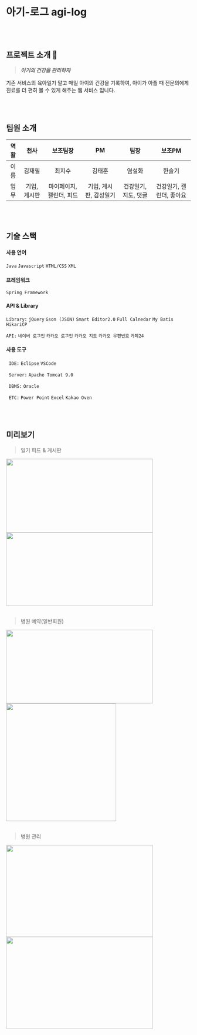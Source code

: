 # 아기-로그 agi-log

<div align="center">
</div>

<br><br>

## 프로젝트 소개 💸

> **_아기의 건강을 관리하자_**

기존 서비스의 육아일기 말고 매일 아이의 건강을 기록하여, 아이가 아플 때 전문의에게 진료를 더 편히 볼 수 있게 해주는 웹 서비스 입니다.

<br><br>

## 팀원 소개 
|역활|천사|보조팀장|PM|팀장|보조PM|
|:---:|:---:|:---:|:---:|:---:|:---:|
|이름|김재필|최지수|김태훈|염설화|한슬기|
|업무|기업, 게시판|마이페이지, 캘린더, 피드|기업, 게시판, 감성일기|건강일기, 지도, 댓글|건강일기, 캘린더, 좋아요|

<br><br>

## 기술 스택 

#### 사용 언어
`Java` `Javascript` `HTML/CSS` `XML`
#### 프레임워크
`Spring Framework`
#### API & Library
`Library:` `jQuery` `Gson (JSON)` `Smart Editor2.0` `Full Calnedar` `My Batis` `HikariCP`

`API:` `네이버 로그인` `카카오 로그인` `카카오 지도` `카카오 우편번호` `카페24`
#### 사용 도구
` IDE:` `Eclipse` `VSCode`

` Server:` `Apache Tomcat 9.0`

` DBMS:` `Oracle`

` ETC:` `Power Point` `Excel` `Kakao Oven`
<div align="center">
</div>

<br><br>

## 미리보기
> 일기 피드 & 게시판
<img src="https://user-images.githubusercontent.com/65491937/206394721-e714d74b-d5ad-4660-a15a-e16c6b1f9ee7.png"  width="400" height="200" align="left">
<img src="https://user-images.githubusercontent.com/65491937/206394760-3afca9e1-6d43-4a87-9d4d-c3b8f70c4f4a.png"  width="400" height="200" align="left">
<br clear="left"/><br>

> 병원 예약(일반회원)
<img src="https://user-images.githubusercontent.com/65491937/206394750-3c0862d4-a6e3-4a50-ad5c-5a4639b27c72.png"  width="400" height="200" align="left">
<img src="https://user-images.githubusercontent.com/65491937/206394752-355d75ab-8454-44d2-8ddc-d95bb7dba0af.png"  width="300" height="320" align="left">
<br clear="left"/><br>

> 병원 관리
<img src="https://user-images.githubusercontent.com/65491937/206394767-054c3462-b2b1-46bc-b340-1ffa1f87018d.png"  width="400" height="250" align="left">
<img src="https://user-images.githubusercontent.com/65491937/206394754-a4c258e4-1456-40ed-889f-eaeae41fd55c.png"  width="400" height="250" align="left">
<br clear="left"/>
